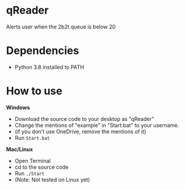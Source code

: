 # qReader
Alerts user when the 2b2t queue is below 20


# Dependencies

* Python 3.8 installed to PATH


# How to use

**Windows**

* Download the source code to your desktop as "qReader"
* Change the mentions of "example" in "Start.bat" to your username.
* (if you don't use OneDrive, remove the mentions of it)
* Run `Start.bat`

**Mac/Linux**

* Open Terminal
* cd to the source code
* Run `./Start`
* (Note: Not tested on Linux yet)
